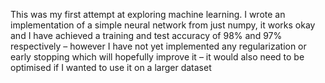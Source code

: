 This was my first attempt at exploring machine learning. I wrote an implementation of a simple neural network from just numpy, it works okay and I have achieved a training and test accuracy of 98% and 97% respectively – however I have not yet implemented any regularization or early stopping which will hopefully improve it – it would also need to be optimised if I wanted to use it on a larger dataset
